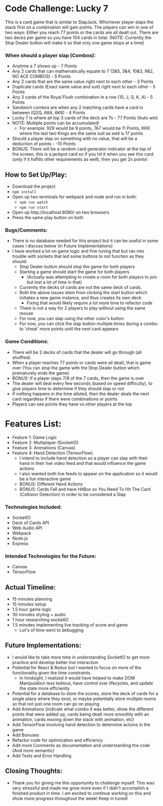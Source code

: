 # Code Challenge: Lucky 7

This is a card game that is similar to SlapJack. Whichever player slaps the stack first on a combination will gain points. The players can win in one of two ways: Either you reach 77 points or the cards are all dealt out. There are two decks per game so you have 104 cards in total. (NOTE: Currently the Stop Dealer button will make it so that only one game stops at a time)

### When should a player slap (Combos):
- Anytime a 7 shows up - 7 Points
- Any 2 cards that can mathematically equate to 7 (2&5, 3&4, 10&3, 9&2, NO ACE COMBOS) - 5 Points
- Any 2 cards that are the same value right next to each other - 3 Points
- Duplicate cards (Exact same value and suit) right next to each other - 5 Points
- Any 3 cards of the Royal Flush combination in a row (10, J, Q, K, A) - 5 Points
- Sandwich combos are when any 2 matching cards have a card in between (Q2Q, A8A, 6K6) - 4 Points
- Lucky 7 is where all top 3 cards of the deck are 7s - 77 Points (Auto win)
- NOTE: Multiple points can be accumulated!
    - For example: 929 would be 9 points, 7A7 would be 11 Points, KKK where the last two Kings are the same suit as well is 17 points
- Should a player slap on something with no value, that will be a deduction of points - -10 Points
- BONUS: There will be a random card generator indicator at the top of the screen, this is a jackpot card so if you hit it when you see this card (only if it fulfills other requirements as well), then you get 2x points!

## How to Set Up/Play:
- Download the project
- `npm install`
- Open up two terminals for webpack and node and run in both:
    - `npm run watch`
    - `npm run start`
- Open up http://localhost:8080/ on two browsers
- Press the same play button on both

### Bugs/Comments:
- There is no database needed for this project but it can be useful in some cases I discuss below (in Future Implementations)
- I have worked a lot on game logic and fine tuning that but ran into trouble with sockets that led some buttons to not function as they should:
    - Stop Dealer button should stop the game for both players
    - Starting a game should start the game for both players
        - (Actually was attempting to create a room for both players to join but lost a lot of time in that)
    - Currently the decks of cards are not the same deck of cards.
    - Both the above issues stem from clicking the start button which initiates a new game instance, and thus creates its own deck
        - Fixing that would likely require a lot more time to refactor code
    - There is not a way for 2 players to play without using the same mouse
    - For now, you can slap using the other color's button
    - For now, you can click the slap button multiple times during a combo to 'cheat' more points until the next card appears

### Game Conditions:
- There will be 2 decks of cards that the dealer will go through (all shuffled).
- When a player reaches 77 points or cards were all dealt, that is game over (You can stop the game with the Stop Dealer button which prematurely ends the game)
- BONUS: If a player slaps 7/8 of the 7 cards, then the game is over
- The dealer will deal every few seconds (based on speed difficulty), to give players time to determine if they should slap or not
- If nothing happens in the time alloted, then the dealer deals the next card regardless if there were combinations or points
- Players can see points they have vs other players at the top

# Features List:
- Feature 1: Game Logic
- Feature 2: Multiplayer (SocketIO)
- Feature 3: Animations (Canvas)
- Feature 4: Hand Detection (TensorFlow)
    - I intend to include hand detection so a player can slap with their hand in their live video feed and that would influence the game actions
    - I also wanted both live feeds to appear on the application so it would be a fun interactive game
    - BONUS: Different Hand Actions
    - BONUS: Cards Fall and have HitBox so You Need To Hit The Card (Collision Detection) in order to be considered a Slap

### Technologies Included:
- SocketIO
- Deck of Cards API
- Web Audio API
- Webpack
- Node.js
- Express
### Intended Technologies for the Future:
- Canvas
- TensorFlow

## Actual Timeline:
- 15 minutes planning
- 15 minutes setup
- 1.5 hour game logic
- 30 minutes styling + audio
- 1 hour researching socketIO
- 1.5 minutes implementing live tracking of score and game
    - Lot's of time went to debugging

## Future Implementations:
- I would like to take more time in understanding SocketIO to get more practice and develop better live interaction
- Potential for React & Redux but I wanted to focus on more of the functionality given the time constraints.
    - In hindsight, I realized it would have helped to make DOM Manipulation less tedious, have control over lifecycles, and update the state more efficiently
- Potential for a database to store the scores, store the deck of cards for a single place where they exist, or maybe potentially store multiple rooms so that not just one room can go on playing
- Add Animations (indicate what combo it was better, show the different points that were added up, cards being dealt more smoothly with an animation, cards moving down the stack with animation, etc)
- Add TensorFlow involving hand detection to determine actions in the game
- Add Bonuses
- Refactor code for optimization and efficiency
- Add more Comments as documentation and understanding the code (And more semantic)
- Add Tests and Error Handling

## Closing Thoughts:
- Thank you for giving me this opportunity to challenge myself. This was very stressful and made me grow more even if I didn't accomplish a finished product in time. I am excited to continue working on this and show more progress throughout the week! Keep in tuned!